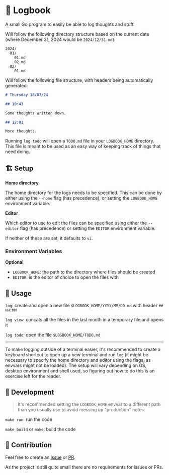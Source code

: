# 📖 Logbook

A small Go program to easily be able to log thoughts and stuff.

Will follow the following directory structure based on the current date (where December 31, 2024 would be `2024/12/31.md`):

```
2024/
  01/
    01.md
    02.md
  02/
    01.md
```

Will follow the following file structure, with headers being automatically generated:

```Markdown
# Thursday 18/07/24

## 10:43

Some thoughts written down.

## 12:01

More thoughts.
```

Running `log todo` will open a `TODO.md` file in your `LOGBOOK_HOME` directory.
This file is meant to be used as an easy way of keeping track of things that need doing.

## 🏗️ Setup

**Home directory**

The home directory for the logs needs to be specified.
This can be done by either using the `--home` flag (has precedence), or setting the `LOGBOOK_HOME` environment variable.

**Editor**

Which editor to use to edit the files can be specified using either the `--editor` flag (has precedence)
or setting the `EDITOR` environment variable.

If neither of these are set, it defaults to `vi`.

### Environment Variables

**Optional**

- `LOGBOOK_HOME`: the path to the directory where files should be created
- `EDITOR`: is the editor of choice to open the files with

## 🐶 Usage

`log`: create and open a new file `$LOGBOOK_HOME/YYYY/MM/DD.md` with header `## HH:MM`

`log view`: concats all the files in the last month in a temporary file and opens it

`log todo`: open the file `$LOGBOOK_HOME/TODO.md`

---

To make logging outside of a terminal easier, it's recommended to create a keyboard shortcut
to open up a new terminal and run `log` (it might be necessary to specify the home directory and editor using the flags,
as envvars might not be loaded).
The setup will vary depending on OS, desktop environment and shell used, so figuring out how to do this is an exercise
left for the reader.

## 📝 Development

> It's recommended setting the `LOGBOOK_HOME` envvar to a different path than you usually use to avoid messing up "production" notes.

`make run`: run the code

`make build` or `make`: build the code

## 🤝 Contribution

Feel free to create an [issue](https://github.com/AuStien/logbook/issues) or [PR](https://github.com/AuStien/logbook/pulls).

As the project is still quite small there are no requirements for issues or PRs.

